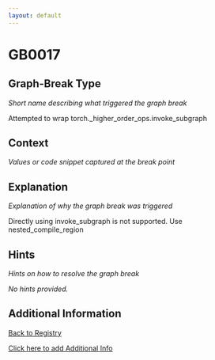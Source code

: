 ```yaml
---
layout: default
---
```

# GB0017

## Graph-Break Type
*Short name describing what triggered the graph break*

Attempted to wrap torch._higher_order_ops.invoke_subgraph

## Context
*Values or code snippet captured at the break point*



## Explanation
*Explanation of why the graph break was triggered*

Directly using invoke_subgraph is not supported. Use nested_compile_region

## Hints
*Hints on how to resolve the graph break*

*No hints provided.*


## Additional Information

<!-- ADDITIONAL INFORMATION START - Add custom information below this line -->

<!-- ADDITIONAL INFORMATION END -->

[Back to Registry](../index.html)

[Click here to add Additional Info](https://github.com/pytorch-labs/compile-graph-break-site/edit/main/docs/gb/gb0017.md)
